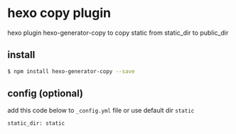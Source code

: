 # hexo copy plugin

hexo plugin hexo-generator-copy to copy static from static_dir to public_dir


## install

``` bash
$ npm install hexo-generator-copy --save
```

## config (optional)

add this code below to `_config.yml` file or use default dir `static` 

```
static_dir: static
```